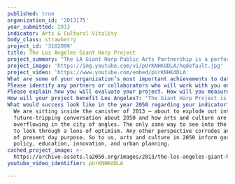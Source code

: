 ```yaml
---
published: true
organization_id: '2013175'
year_submitted: 2013
indicator: Arts & Cultural Vitality
body_class: strawberry
project_id: '3102099'
title: The Los Angeles Giant Harp Project
project_summary: "The LA Giant Harp Public Arts Partnership is a performance and public workshop residency  that brings free music, dance, and arts education to underserved communities. The 2050 Fund will enable the partnership of String Theory and Artists for Literacy to launch this project together in 2013. It will transform Los Angeles public space and architecture into sonic sculptures while celebrating the culture and diversity of this great city.\r\nString Theory is an established LA-based performance group.  We design and build giant Harps that transform architecture into beautiful large scale instruments, which are visually and sonically spectacular. The LA Giant Harp Public Arts Partnership is an expansion of our regular 10-year programming. In partnership with Artists for Literacy, this project is designed to embolden people’s perspectives on where art lives, who owns it, and its powerful role in LA society now and in the future. It will foster a deeply needed connection between audience members, artists, and the communities in which we all live. We have chosen 3 locations in LA for our residency programs. Each residency has 3 components: a grassroots advocacy and outreach campaign that celebrates the arrival of our project and ensures that it’s no secret and everyone feels free to participate;  free arts education workshops open to people of all ages and abilities (these yield works of art that are then integrated into the performance); site-specific performances that integrate music, giant harps, dance, and audience engagement – all in non-traditional spaces with free access. The criteria used for choosing each of the 3 locations is based the area’s need for public art and arts education, and the area’s architecture, specifically having historically significant structures that are currently under-appreciated. The locations will be vetted by our advisory board, a board that draws from a unique blend of Los Angeles stakeholders including the Director, Government and Public Affairs of American Institute of Architects, LA Chapter, and a professor of Urban Planning at UCLA. These advisors will ensure that the buildings in our locations are deeply considered for their cultural and historical significance. \r\n\r\nHere’s a more specific breakdown:`\r\nOutreach and Advocacy: \r\nArtists for Literacy is non-profit org that has leveraged the power of music and dance to marshal diverse audiences around a common issue since 2000. The artistry of String Theory Productions enables us to create a forum for dynamic exchange around the connection between physical movement and personal well-being, and provide written and experiential learning tools that bring home memorable and meaningful connections between the place, the art, the audience and the issue. We have a commitment to make art and information accessible to people of all abilities and learning styles.\r\n \r\nCommunity Workshops: \r\nWe have run these workshops over the past 10 years all around Los Angeles. They embrace people of all ages and abilities.\L\L These Art Circle workshops encourage people to draw, move and listen. The workshop is highly adaptable to all communities. Their performance pieces then become integrated in to the larger String Theory show.  We design these workshops to make a tangible connection between the community,  the space and the artists. By weaving parts of their story into ours, we break down the '4th wall' of communication between art and the audience. This fosters a profound inclusion that, when experienced by participants, can lead to a shift in their perceptions of where art fits into their lives.\r\n\r\nInteractive Performances:  \r\nString Theory is known for our signature giant Harp installations combined with music and dance.  We have performed all over LA, including Ford Amphitheater, The Van Nuys Bus Terminal, TED, The Broad Stage, The Getty Museum, MOCA, and The Grammy’s, By utilizing our signature large scale sonic sculpture, String Theory transforms space into giant interactive instruments which become the landscape  in which our performances unfold. The creative work inspired by the Community Workshop participants is integrated into String Theory’s performance -- including the participants themselves. \r\n\r\nThe impact this project will have on the Arts & Culture indicator can be qualified through the cultural invigoration of specific communities that have had limited access to the arts, the celebration of culturally diverse communities coming together around art, the experience of art in unconventional spaces, increased awareness of the architecture of Los Angeles as it is a focal point in the Giant Harp installation and performance, increased health awareness as it relates to movement and dance, social connectedness (via our flash drive give-aways at the end of each performance that encourage a deeper look into their own community, the Giant Harp program and its participants), and free arts education from all three components of the project.\r\n"
project_image: 'https://img.youtube.com/vi/pUrKNHKdDLA/hqdefault.jpg'
project_video: 'https://www.youtube.com/embed/pUrKNHKdDLA'
What are some of your organization’s most important achievements to date?: "Grant from City of Los Angeles Department of Cultural Affairs and Los Angeles World Airports to create a site specific performance installation at the Van Nuys FlyAway.  Part of a pilot program to fund ephemeral arts in public spaces.  The project was part of the Intransit series.\r\nPerformed for the Opening Festivities of the Walt Disney Concert Hall.  Transformed the exterior of the building in to a giant interactive harp.\r\nST co-founder, Luke Rothschild is a 2011 Sundance Composer  Lab Fellowship Recipient.\r\nST co-founder, Holly Rothschild is the recipient of the Annenberg Beach House site specific choreography grant through the Santa Monica Department of Cultural Affairs.\r\nST performs for the Library Foundation’s ALOUD series for guest speakers David Byrne and Trent Reznor.\r\nST runs ongoing educational programming in Burbank senior arts colony, Oakwood High School,  Santa Barbara Museum of Art program for homeless kids, family workshops through the Ford Foundation at the Ford Amphitheatre as part of the Jam Series and drum circle for inner city youth.\r\nST co-founder, Holly Rothschild, created a 10 week performance program integrating story, music, dance and set building for SIPA (Search to Involve Pillipino Americans)  through a grant from the Ford Foundation.  The performance workshop culminated in a performance at the indoor theatre of the Ford Amphitheatre.\r\nST co-founder,  Holly Rothschild, created and implemented a year long arts education program for Temple Israel of Hollywood pre-school.  The program integrated dance, music, visual art and interactive art and sonic sculptures for the kids to work with.   Each workshop celebrated a Jewish theme.\r\nST co-founder and instrument designer, Luke Rothschild,  developed a creative relationship with Walt Disney Imagineering.  His commissioned works include multiple sonic sculptures for the park in Orlando to engage and amuse kids as they line up at The Pooh Queue.\r\nST premiered their evening length piece “14 Lengths of Desire” at The Eli & Edythe Broad Stage in Santa Monica during their opening season.                            \r\nST performed to a full house at the Ford Amphitheatre in Hollywood.\r\nString Theory has created feature film scores for HBO Documentary Films, Sony Pictures, BMP Pictures and for several indie films.  Their music is featured in Tamra Davis’s documentary “Basquiat: The Radiant Child”.\r\nString Theory’s Holly Rothschild’s films have premiered at Sans Souci Festival of Dance Cinema in Barcelona and Topanga Experimental Film Festival.\r\nSONOS Studio, LA commissioned Luke to create an immersive and interactive sonic environment featuring their proprietary speaker technology.  What ensued was a critically acclaimed exhibit consisting of a group of seven boat bump/air powered sonic sculptures utilizing vintage and modern glass bottles as sound generation devices.\r\nString Theory has performed at The Santa Barbara Museum of Art, and the Museum of Natural History."
Please identify any partners or collaborators who will work with you on this project.: "Artists for Literacy,  a nonprofit created to influence community, public and private sector support for literacy and art access. AFL is our producing partner, co-authoring this application and inextricably linked the outreach and advocacy pieces of our initiative.\r\n\r\nWill Wright, Hon. AIA|LA Director of Government and Public Affairs. \r\nAnastasia Loukaitou-Sideris Ph.D. in Urban and Regional Planning, University of Southern California. \r\n\r\nDepartment of Park & Recreation of LA \r\n\r\nBill Siddons is a partner of The Core, a world-renowned  music management company based in LA, who established the careers of the Doors, Van Morrison, and Alice in Chains.\r\n"
Please explain how you will evaluate your project. How will you measure success?: "In order to establish a baseline for measurement of this public arts initiative as it impacts each of the three locations, we’ll look at the entire 2-month residency – all the touch points – from who we reached during the outreach, to the participants of the workshops and to our reach during the performances.\r\n\r\nFirst, the practical, tactical plan: We are giving away 100 flash drives at each of the final performances. These will be loaded with free arts and advocacy content and a URL key to more content. That URL will be an online survey that, once completed, will link the user to the free music and video downloads. These surveys will provide us with measurement tools i.e. answers to questions about The Giant Harp Project. These will be solicit quantitative data that includes audience attendance, workshop participation – including detailed demographic breakdown of age, sex, ethnicity, and differently-abled people. We’ll tally the number of private businesses engaged during outreach, and the number of community leaders engaged. \r\n\r\nFor measurement that is more along the lines of qualitative assessments, we’ll curate the art pieces generated from the workshops, and assess what personal expressions were tapped and released during the workshop process. We’ll measure the happiness index (measured in smiles and applause during workshops and performances), and the awareness of the significance of the architecture-to-sonic sculpture. Most people who live and work in their communities for several years never LOOK UP or AROUND to notice where they are. They move through years with heads down without an awareness of their environment or that environment’s history. Our project is designed re-orient people to their own surrounding with a renewed appreciation for where art and performance fit into their lives.\r\n\r\nIndeed, The Giant Harp residencies are designed to re-position art in the minds of those who experience it.  We’re not just talking about free access to art and how to evaluate the success of that. We aim to address and heal a larger gap that exists between what String Theory does and what the average person perceives as possible for them.  It takes a certain creative audacity to imagine and then position oneself on a journey to learn music and dance. It takes repeated exposure and familiarity with its pleasure and its power. Can we follow the life path of a person exposed to The Giant harp Project during one of our 3 residencies? No. But based on countless studies of more controlled subjects (i.e. Students in arts programs, art students testimonials about the first song or dance or poem that sparked their careers) we know that our project will have statistical success if we reach as many people as possible. This is why the public art partnership model for The Giant Harp project is such a stronger paradigm than booking single shows behind closed doors. We want to give back and change lives in the process.\r\n"
How will your project benefit Los Angeles?: "The Giant Harp Project is extremely unique.  It celebrates the temporal transformation of Los Angeles architecture, along with providing world class entertainment for free.  This project makes arts education accessible to all through workshops designed to engage multiple communities regardless of their age and physical or mental abilities.  Because String Theory has been celebrated by the finest venues of LA,  the city has already embraced the phenomena of the Giant Harp.  However, it has not been accessible to people without the means to buy tickets to the shows. Artists for Literacy and String Theory are excited to partner with Los Angeles in pioneering the effort to bridge the gap between artists and audience.   Without compromising artistic integrity, The Giant Harp Project, believes that the integration of work created by the public (via our workshops) can fortify the  actual performance of String Theory and honor the collaborative potential between artist and audience. At its core, this process is about engagement and discovery by both the artists and audiences at a profound level.\r\n\r\nWe also believe that the Giant Harp Project is coming at a time when LA is going through tremendous transformations at the community level. When choosing the 3 neighborhoods for our residencies in 2013, we have the opportunity to lend a hand to community stakeholders who are ushering in these changes. For example, the 6th Street Viaduct / Bridge project won’t begin until 2015. The Boyle heights communities impacted by the project have a 100 year history of the bridge to celebrate before it’s torn down. Our Giant Harp Project can speak to that legacy on several levels and also serve a community that is in dire need of an arts infusion. Another location that is compelling to us is the 5 mile radius of the Magnolia Place Community Initiative. They are engaging more than 70 county, city and community organization to bring over 5000 families a comprehensive health and education overhaul. Their innovative coalition has room for a residency like ours to invigoration the public’s excitement and participation around this initiative. \r\n\r\nOur residency will include grassroots outreach into the communities before hand so that we don’t just come and go without making a true and lasting impact.  As proof of concept, Artists for Literacy was funded by the California State Library in 2005 to do a similar project, not with art, but with the celebration of free literacy projects.  The advocacy campaign was very successful and those best practices will be used for this project.  \r\n\r\nWe also believe in the serendipity of being exposed to the arts and what transforms in people.  The Giant Harp Project is designed to inspire the inner artist in everybody.   Over the past 10 years, String Theory has proven this theory to be true.  Countless people who have participated in our workshops have embraced and accessed an artistic part of themselves.  \r\n"
What would success look like in the year 2050 regarding your indicator?: >-
  We are sitting inside the canister of 2013 – about to explode out into a
  future-tripping conversation about 2050 and how arts and culture are
  overflowing in the city of angles. The only sane way to see into the future is
  to look through a lens of optimism. Any other perspective corrodes any sense
  of present day purpose. So to us, arts and culture in 2050 inform government
  policy, education, innovation, and urban planning. 
cached_project_image: >-
  https://archive-assets.la2050.org/images/2013/the-los-angeles-giant-harp-project/img.youtube.com/vi/pUrKNHKdDLA/hqdefault.jpg
youtube_video_identifier: pUrKNHKdDLA

---
```


